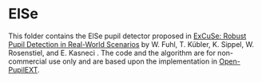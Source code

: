 # ElSe
This folder contains the ElSe pupil detector proposed in [ExCuSe: Robust Pupil Detection in Real-World Scenarios](https://doi.org/10.1007/978-3-319-23192-1_4) by W. Fuhl, T. Kübler, K. Sippel, W. Rosenstiel, and E. Kasneci . The code and the algorithm are for non-commercial use only and are based upon the implementation in [Open-PupilEXT](https://github.com/openPupil/Open-PupilEXT).